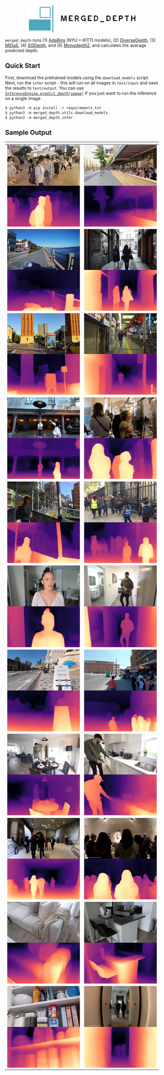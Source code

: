 <p align="center">
  <img height="90" src=".logo/logo.png"/>  
</p>

`merged_depth` runs (1) [AdaBins](https://github.com/shariqfarooq123/AdaBins) (NYU + KITTI models), (2) [DiverseDepth](https://github.com/YvanYin/DiverseDepth), (3) [MiDaS](https://github.com/intel-isl/MiDaS), (4) [SGDepth](https://github.com/ifnspaml/SGDepth), and (5) [Monodepth2](https://github.com/nianticlabs/monodepth2), and calculates the average predicted depth.

## Quick Start

First, download the pretrained models using the `download_models` script. Next, run the `infer` script - this will run on all images in `test/input` and save the results to `test/output`. You can use [`InferenceEngine.predict_depth(image)`](https://github.com/p-ranav/merged_depth/blob/master/merged_depth/infer.py#L335) if you just want to run the inference on a single image

```console
$ python3 -m pip install -r requirements.txt
$ python3 -m merged_depth.utils.download_models
$ python3 -m merged_depth.infer
```

## Sample Output

| <!-- -->    | <!-- -->    |
:-------------------------:|:-------------------------:
![](./test/output/00_depth.png)  |  ![](./test/output/07_depth.png)
![](./test/output/08_depth.png)  |  ![](./test/output/13_depth.png)
![](./test/output/16_depth.png)  |  ![](./test/output/20_depth.png)
![](./test/output/21_depth.png)  |  ![](./test/output/25_depth.png)
![](./test/output/28_depth.png)  |  ![](./test/output/30_depth.png)
![](./test/output/31_depth.png)  |  ![](./test/output/32_depth.png)
![](./test/output/33_depth.png)  |  ![](./test/output/35_depth.png)
![](./test/output/36_depth.png)  |  ![](./test/output/37_depth.png)
![](./test/output/38_depth.png)  |  ![](./test/output/39_depth.png)
![](./test/output/40_depth.png)  |  ![](./test/output/42_depth.png)
![](./test/output/43_depth.png)  |  ![](./test/output/48_depth.png)
